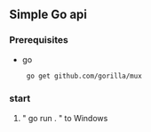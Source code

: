## Simple Go api
### Prerequisites
* go
  ```sh
   go get github.com/gorilla/mux 
  ```
### start
1. "  go run . "    to Windows
